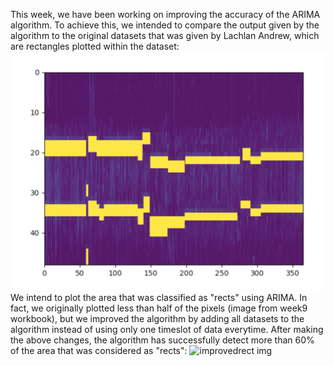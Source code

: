 This week, we have been working on improving the accuracy of the ARIMA algorithm. To achieve this, we intended to compare the output given by the algorithm to the original datasets that was given by Lachlan Andrew, which are rectangles plotted within the dataset:
![savedrect img](/images/saverect.png)
We intend to plot the area that was classified as "rects" using ARIMA. In fact, we originally plotted less than half of the pixels (image from week9 workbook), but we improved the algorithm by adding all datasets to the algorithm instead of using only one timeslot of data everytime. After making the above changes, the algorithm has successfully detect more than 60% of the area that was considered as "rects":
![improvedrect img](/images/imporved.png)
